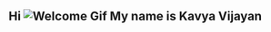 ## Hi ![Welcome Gif](https://user-images.githubusercontent.com/18350557/176309783-0785949b-9127-417c-8b55-ab5a4333674e.gif) My name is Kavya Vijayan



<!--
**KavyaSunithaVijayan/KavyaSunithaVijayan** is a ✨ _special_ ✨ repository because its `README.md` (this file) appears on your GitHub profile.

Here are some ideas to get you started:

- 🔭 I’m currently working on ...
- 🌱 I’m currently learning ...
- 👯 I’m looking to collaborate on ...
- 🤔 I’m looking for help with ...
- 💬 Ask me about ...
- 📫 How to reach me: ...
- 😄 Pronouns: ...
- ⚡ Fun fact: ...
-->
